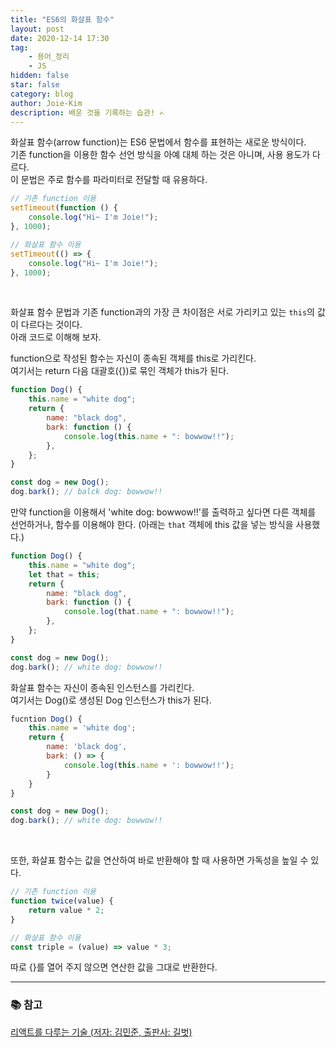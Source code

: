 ```yaml
---
title: "ES6의 화살표 함수"
layout: post
date: 2020-12-14 17:30
tag:
    - 용어_정리
    - JS
hidden: false
star: false
category: blog
author: Joie-Kim
description: 배운 것을 기록하는 습관! ✍️
---
```


화살표 함수(arrow function)는 ES6 문법에서 함수를 표현하는 새로운 방식이다.<br>
기존 function을 이용한 함수 선언 방식을 아예 대체 하는 것은 아니며, 사용 용도가 다르다.<br>
이 문법은 주로 함수를 파라미터로 전달할 때 유용하다.

```jsx
// 기존 function 이용
setTimeout(function () {
    console.log("Hi~ I'm Joie!");
}, 1000);

// 화살표 함수 이용
setTimeout(() => {
    console.log("Hi~ I'm Joie!");
}, 1000);
```

<br>

화살표 함수 문법과 기존 function과의 가장 큰 차이점은 서로 가리키고 있는 `this`의 값이 다르다는 것이다.<br>
아래 코드로 이해해 보자.

function으로 작성된 함수는 자신이 종속된 객체를 this로 가리킨다.<br>
여기서는 return 다음 대괄호({})로 묶인 객체가 this가 된다.

```jsx
function Dog() {
    this.name = "white dog";
    return {
        name: "black dog",
        bark: function () {
            console.log(this.name + ": bowwow!!");
        },
    };
}

const dog = new Dog();
dog.bark(); // balck dog: bowwow!!
```

만약 function을 이용해서 'white dog: bowwow!!'를 출력하고 싶다면 다른 객체를 선언하거나, 함수를 이용해야 한다. (아래는 `that` 객체에 this 값을 넣는 방식을 사용했다.)

```jsx
function Dog() {
    this.name = "white dog";
    let that = this;
    return {
        name: "black dog",
        bark: function () {
            console.log(that.name + ": bowwow!!");
        },
    };
}

const dog = new Dog();
dog.bark(); // white dog: bowwow!!
```

화살표 함수는 자신이 종속된 인스턴스를 가리킨다.<br>
여기서는 Dog()로 생성된 Dog 인스턴스가 this가 된다.

```jsx
fucntion Dog() {
    this.name = 'white dog';
    return {
        name: 'black dog',
        bark: () => {
            console.log(this.name + ': bowwow!!');
        }
    }
}

const dog = new Dog();
dog.bark(); // white dog: bowwow!!
```

<br>

또한, 화살표 함수는 값을 연산하여 바로 반환해야 할 때 사용하면 가독성을 높일 수 있다.

```jsx
// 기존 function 이용
function twice(value) {
    return value * 2;
}

// 화살표 함수 이용
const triple = (value) => value * 3;
```

따로 {}를 열어 주지 않으면 연산한 값을 그대로 반환한다.

---

### 📚 참고

[리액트를 다루는 기술 (저자: 김민준, 출판사: 길벗)](http://www.kyobobook.co.kr/product/detailViewKor.laf?ejkGb=KOR&mallGb=KOR&barcode=9791160508796&orderClick=LEa&Kc=)
